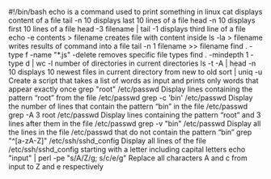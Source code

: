 #!/bin/bash
echo is a command used to print something in linux
cat displays content of a file
tail -n 10 displays last 10 lines of a file
head -n 10 displays first 10 lines of a file
head -3 filename | tail -1 displays third line of a file
echo -e contents > filename creates file with content inside
ls -la > filename writes results of command into a file
tail -n 1 filename >> filename
find . -type f -name "*.js" -delete removes specific file types
find . -mindepth 1 -type d | wc -l number of directories in current directories
ls -t -A | head -n 10 displays 10 newest files in current directory from new to old
sort | uniq -u Create a script that takes a list of words as input and prints only words that appear exactly once
grep "root" /etc/passwd Display lines containing the pattern “root” from the file /etc/passwd
grep -c 'bin' /etc/passwd Display the number of lines that contain the pattern “bin” in the file /etc/passwd
grep -A 3 root /etc/passwd Display lines containing the pattern “root” and 3 lines after them in the file /etc/passwd
grep -v "bin" /etc/passwd Display all the lines in the file /etc/passwd that do not contain the pattern “bin”
grep "^[a-zA-Z]" /etc/ssh/sshd_config Display all lines of the file /etc/ssh/sshd_config starting with a letter including capital letters
echo "input" | perl -pe "s/A/Z/g; s/c/e/g"  Replace all characters A and c from input to Z and e respectively
